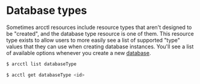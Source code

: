 # Database types

Sometimes arcctl resources include resource types that aren't designed to be "created",
and the database type resource is one of them. This resource type exists to allow users
to more easily see a list of supported "type" values that they can use when creating
database instances. You'll see a list of available options whenever you create a
new [database](../database/).

```sh
$ arcctl list databaseType

$ acctl get databaseType <id>
```
